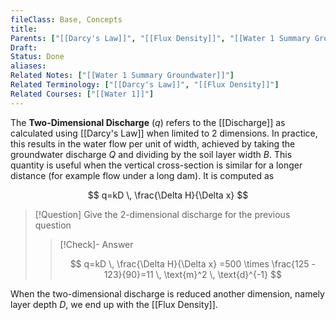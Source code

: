 ```yaml
---
fileClass: Base, Concepts
title: 
Parents: ["[[Darcy's Law]]", "[[Flux Density]]", "[[Water 1 Summary Groundwater]]"]
Draft: 
Status: Done
aliases: 
Related Notes: ["[[Water 1 Summary Groundwater]]"]
Related Terminology: ["[[Darcy's Law]]", "[[Flux Density]]"]
Related Courses: ["[[Water 1]]"]
---
```

The **Two-Dimensional Discharge** ($q$) refers to the [[Discharge]] as calculated using [[Darcy's Law]] when limited to 2 dimensions. In practice, this results in the water flow per unit of width, achieved by taking the groundwater discharge $Q$ and dividing by the soil layer width $B$. This quantity is useful when the vertical cross-section is similar for a longer distance (for example flow under a long dam). It is computed as 

$$
q=kD \, \frac{\Delta H}{\Delta x}
$$


>[!Question]
>Give the 2-dimensional discharge for the previous question
>
>>[!Check]- Answer
>>
>>$$
>>q=kD \, \frac{\Delta H}{\Delta x} =500 \times \frac{125 - 123}{90}=11 \, \text{m}^2 \, \text{d}^{-1}
>>$$
>>

When the two-dimensional discharge is reduced another dimension, namely layer depth $D$, we end up with the [[Flux Density]].

